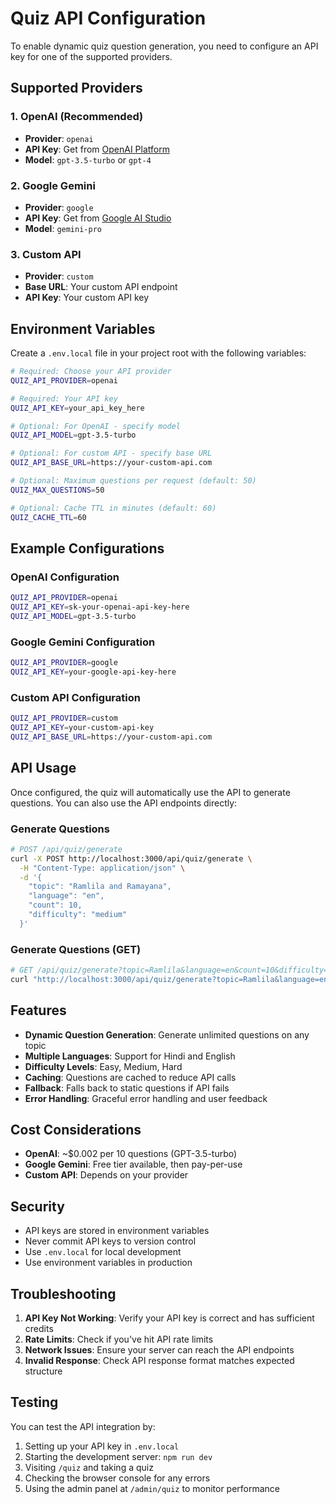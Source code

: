 # Quiz API Configuration

To enable dynamic quiz question generation, you need to configure an API key for one of the supported providers.

## Supported Providers

### 1. OpenAI (Recommended)
- **Provider**: `openai`
- **API Key**: Get from [OpenAI Platform](https://platform.openai.com/api-keys)
- **Model**: `gpt-3.5-turbo` or `gpt-4`

### 2. Google Gemini
- **Provider**: `google`
- **API Key**: Get from [Google AI Studio](https://makersuite.google.com/app/apikey)
- **Model**: `gemini-pro`

### 3. Custom API
- **Provider**: `custom`
- **Base URL**: Your custom API endpoint
- **API Key**: Your custom API key

## Environment Variables

Create a `.env.local` file in your project root with the following variables:

```bash
# Required: Choose your API provider
QUIZ_API_PROVIDER=openai

# Required: Your API key
QUIZ_API_KEY=your_api_key_here

# Optional: For OpenAI - specify model
QUIZ_API_MODEL=gpt-3.5-turbo

# Optional: For custom API - specify base URL
QUIZ_API_BASE_URL=https://your-custom-api.com

# Optional: Maximum questions per request (default: 50)
QUIZ_MAX_QUESTIONS=50

# Optional: Cache TTL in minutes (default: 60)
QUIZ_CACHE_TTL=60
```

## Example Configurations

### OpenAI Configuration
```bash
QUIZ_API_PROVIDER=openai
QUIZ_API_KEY=sk-your-openai-api-key-here
QUIZ_API_MODEL=gpt-3.5-turbo
```

### Google Gemini Configuration
```bash
QUIZ_API_PROVIDER=google
QUIZ_API_KEY=your-google-api-key-here
```

### Custom API Configuration
```bash
QUIZ_API_PROVIDER=custom
QUIZ_API_KEY=your-custom-api-key
QUIZ_API_BASE_URL=https://your-custom-api.com
```

## API Usage

Once configured, the quiz will automatically use the API to generate questions. You can also use the API endpoints directly:

### Generate Questions
```bash
# POST /api/quiz/generate
curl -X POST http://localhost:3000/api/quiz/generate \
  -H "Content-Type: application/json" \
  -d '{
    "topic": "Ramlila and Ramayana",
    "language": "en",
    "count": 10,
    "difficulty": "medium"
  }'
```

### Generate Questions (GET)
```bash
# GET /api/quiz/generate?topic=Ramlila&language=en&count=10&difficulty=medium
curl "http://localhost:3000/api/quiz/generate?topic=Ramlila&language=en&count=10&difficulty=medium"
```

## Features

- **Dynamic Question Generation**: Generate unlimited questions on any topic
- **Multiple Languages**: Support for Hindi and English
- **Difficulty Levels**: Easy, Medium, Hard
- **Caching**: Questions are cached to reduce API calls
- **Fallback**: Falls back to static questions if API fails
- **Error Handling**: Graceful error handling and user feedback

## Cost Considerations

- **OpenAI**: ~$0.002 per 10 questions (GPT-3.5-turbo)
- **Google Gemini**: Free tier available, then pay-per-use
- **Custom API**: Depends on your provider

## Security

- API keys are stored in environment variables
- Never commit API keys to version control
- Use `.env.local` for local development
- Use environment variables in production

## Troubleshooting

1. **API Key Not Working**: Verify your API key is correct and has sufficient credits
2. **Rate Limits**: Check if you've hit API rate limits
3. **Network Issues**: Ensure your server can reach the API endpoints
4. **Invalid Response**: Check API response format matches expected structure

## Testing

You can test the API integration by:

1. Setting up your API key in `.env.local`
2. Starting the development server: `npm run dev`
3. Visiting `/quiz` and taking a quiz
4. Checking the browser console for any errors
5. Using the admin panel at `/admin/quiz` to monitor performance

